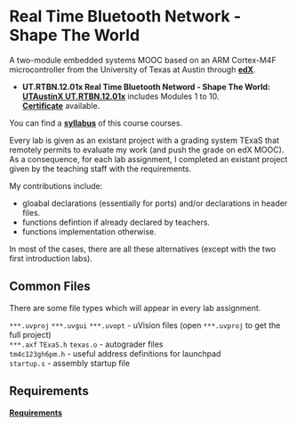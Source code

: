 # Real Time Bluetooth Network - Shape The World
A two-module embedded systems MOOC based on an ARM Cortex-M4F microcontroller from the University of Texas at Austin through [**edX**](https://courses.edx.org/).


- **UT.RTBN.12.01x Real Time Bluetooth Netword - Shape The World: [UTAustinX UT.RTBN.12.01x](https://www.edx.org/course/real-time-bluetooth-networks-shape-the-world)** includes Modules 1 to 10. \
  [**Certificate**](https://courses.edx.org/certificates/4feb42d2bcd54e919b51f544a829a8a8) available.


You can find a **[syllabus](syllabus.md)** of this course courses.

Every lab is given as an existant project with a grading system TExaS that remotely permits to evaluate my work (and push the grade on edX MOOC). \
As a consequence, for each lab assignment, I completed an existant project given by the teaching staff with the requirements.

My contributions include:
- gloabal declarations (essentially for ports) and/or declarations in header files. 
- functions defintion if already declared by teachers.
- functions implementation otherwise.

In most of the cases, there are all these alternatives (except with the two first introduction labs).

## Common Files

There are some file types which will appear in every lab assignment.

`***.uvproj` `***.uvgui` `***.uvopt` - uVision files (open `***.uvproj` to get the full project) \
`***.axf` `TExaS.h` `texas.o` - autograder files \
`tm4c123gh6pm.h` - useful address definitions for launchpad \
`startup.s` - assembly startup file

## Requirements

**[Requirements](http://edx-org-utaustinx.s3.amazonaws.com/UT601x/RTOS.html)** 
